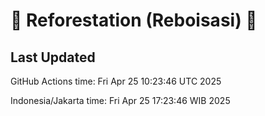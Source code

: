 
# 🌳 Reforestation (Reboisasi) 🌲

## Last Updated

GitHub Actions time: Fri Apr 25 10:23:46 UTC 2025

Indonesia/Jakarta time: Fri Apr 25 17:23:46 WIB 2025
